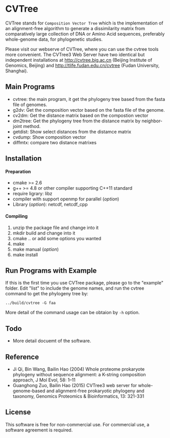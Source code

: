# CVTree

CVTree stands for `Composition Vector Tree` which is the implementation
of an alignment-free algorithm to generate a dissimilarity matrix from
comparatively large collection of DNA or Amino Acid sequences,
preferably whole-genome data, for phylogenetic studies.

Please visit our webserve of CVTree, where you can use the cvtree tools
more convenient. The CVTree3 Web Server have two identical but independent
installations at http://cvtree.big.ac.cn (Beijing Institute of Genomics, Beijing)
and http://tlife.fudan.edu.cn/cvtree (Fudan University, Shanghai).

## Main Programs

- cvtree: the main program, it get the phylogeny tree based from the fasta file of genomes.
- g2dv: Get the composition vector based on the fasta file of the genome.
- cv2dm: Get the distance matrix based on the compostion vector
- dm2tree: Get the phylogeny tree from the distance matrix by neighbor-joint method.
- getdist: Show select distances from the distamce matrix
- cvdump: Show composition vector
- diffmtx: compare two distance matrixes

## Installation

#### Preparation

- cmake >= 2.6
- g++ >= 4.8 or other compiler supporting C++11 standard
- require ligrary: libz
- compiler with support openmp for parallel (_option_)
- Library (_option_): netcdf, netcdf_cpp

#### Compiling

1. unzip the package file and change into it
2. mkdir build and change into it
3. cmake .. or add some options you wanted
4. make
5. make manual (_option_)
6. make install

## Run Programs with Example

If this is the first time you use CVTree package, please go to the
"example" folder. Edit "list" to include the genome names, and run
the cvtree command to get the phylogeny tree by:

    ../build/cvtree -G faa

More detail of the command usage can be obtaion by `-h` option.

## Todo

- More detail docuemt of the software.

## Reference

- Ji Qi, Bin Wang, Bailin Hao (2004) Whole proteome prokaryote phylogeny
  without sequence alignment: a K-string composition approach, J Mol
  Evol, 58: 1–11
- Guanghong Zuo, Bailin Hao (2015) CVTree3 web server for
  whole-genome-based and alignment-free prokaryotic phylogeny and
  taxonomy, Genomics Proteomics & Bioinformatics, 13: 321-331

## License

This software is free for non-commercial use. For commercial use,
a software agreement is required.
